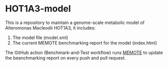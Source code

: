 # HOT1A3-model
This is a repository to maintain a genome-scale metabolic model of Alteromonas Macleodii HOT1A3, it includes:

1) The model file (model.xml)
2) The current MEMOTE benchmarking report for the model (index.html)

The GitHub action (Benchmark-and-Test workflow) runs [MEMOTE](https://memote.readthedocs.io/en/latest/) to update the beanchmarking report on every push and pull request.
